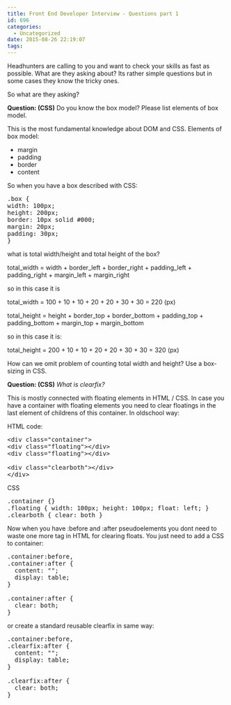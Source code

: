 ```yaml
---
title: Front End Developer Interview - Questions part 1
id: 696
categories:
  - Uncategorized
date: 2015-08-26 22:19:07
tags:
---
```


Headhunters are calling to you and want to check your skills as fast as possible. What are they asking about? Its rather simple questions but in some cases they know the tricky ones.

So what are they asking?

**Question: (CSS)**
Do you know the box model?
Please list elements of box model. 

This is the most fundamental knowledge about DOM and CSS.
Elements of box model:

*   margin
*   padding
*   border
*   content

So when you have a box described with CSS:

<pre class="lang:default decode:true " >.box {
width: 100px;
height: 200px;
border: 10px solid #000;
margin: 20px;
padding: 30px;
}</pre> 

what is total width/height and total height of the box?

total_width = width + border_left  + border_right + padding_left + padding_right + margin_left + margin_right

so in this case it is

total_width = 100 + 10 + 10 + 20 + 20 + 30 + 30 = 220 (px)

total_height = height + border_top  + border_bottom + padding_top + padding_bottom + margin_top + margin_bottom

so in this case it is:

total_height = 200 + 10 + 10 + 20 + 20 + 30 + 30 = 320 (px)

How can we omit problem of counting total width and height? Use a box-sizing in CSS. 

**Question: (CSS)**
_What is clearfix?_

This is mostly connected with floating elements in HTML / CSS. In case you have a container with floating elements you need to clear floatings in the last element of childrens of this container. In oldschool way:

HTML code: 
<pre class="lang:default decode:true " >&lt;div class="container"&gt;
&lt;div class="floating"&gt;&lt;/div&gt;
&lt;div class="floating"&gt;&lt;/div&gt;

&lt;div class="clearboth"&gt;&lt;/div&gt;
&lt;/div&gt;
</pre> 

CSS

<pre class="lang:default decode:true " >.container {}
.floating { width: 100px; height: 100px; float: left; }
.clearboth { clear: both }</pre> 

Now when you have :before and :after pseudoelements you dont need to waste one more tag in HTML for clearing floats. You just need to add a CSS to container:

<pre class="lang:default decode:true " >.container:before,
.container:after {
  content: "";
  display: table;
}

.container:after {
  clear: both;
}</pre> 

or create a standard reusable clearfix in same way:

<pre class="lang:default decode:true " >.container:before,
.clearfix:after {
  content: "";
  display: table;
}

.clearfix:after {
  clear: both;
}</pre> 

 